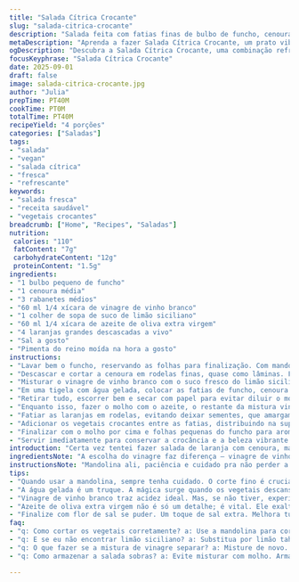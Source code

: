 ```yaml
---
title: "Salada Cítrica Crocante"
slug: "salada-citrica-crocante"
description: "Salada feita com fatias finas de bulbo de funcho, cenoura e rabanete repousados em vinagre branco com toque de limão siciliano, intercalados com laranjas fatiadas. Excelente para quem gosta de contraste entre o cítrico e a crocância, sem glúten, lactose ou ovos. Cada etapa respeita textura e frescor, com ajustes de tempo no molho para garantir leveza. O funcho traz aroma de anis, a cenoura e o rabanete dão crocante, enquanto o molho com vinagre e azeite une sabores com delicadeza."
metaDescription: "Aprenda a fazer Salada Cítrica Crocante, um prato vibrante que combina funcho, cenoura e laranja. Refresque-se com esta opção leve e deliciosa."
ogDescription: "Descubra a Salada Cítrica Crocante, uma combinação refrescante de vegetais crocantes e cítricos. Uma explosão de sabor e textura."
focusKeyphrase: "Salada Cítrica Crocante"
date: 2025-09-01
draft: false
image: salada-citrica-crocante.jpg
author: "Julia"
prepTime: PT40M
cookTime: PT0M
totalTime: PT40M
recipeYield: "4 porções"
categories: ["Saladas"]
tags:
- "salada"
- "vegan"
- "salada cítrica"
- "fresca"
- "refrescante"
keywords:
- "salada fresca"
- "receita saudável"
- "vegetais crocantes"
breadcrumb: ["Home", "Recipes", "Saladas"]
nutrition: 
 calories: "110"
 fatContent: "7g"
 carbohydrateContent: "12g"
 proteinContent: "1.5g"
ingredients:
- "1 bulbo pequeno de funcho"
- "1 cenoura média"
- "3 rabanetes médios"
- "60 ml 1/4 xícara de vinagre de vinho branco"
- "1 colher de sopa de suco de limão siciliano"
- "60 ml 1/4 xícara de azeite de oliva extra virgem"
- "4 laranjas grandes descascadas a vivo"
- "Sal a gosto"
- "Pimenta do reino moída na hora a gosto"
instructions:
- "Lavar bem o funcho, reservando as folhas para finalização. Com mandolina, cortar o bulbo em fatias bem finas, quase translúcidas. Tento força e firmeza na mão para não amassar, senão perde a textura ."
- "Descascar e cortar a cenoura em rodelas finas, quase como lâminas. Fazer o mesmo com os rabanetes — menos intenso que pensei em usar nabo em vez do rabanete, troque se quiser, cria um leve toque terroso que case bem."
- "Misturar o vinagre de vinho branco com o suco fresco do limão siciliano. Esse toque cítrico extra quebra o doce natural da cenoura, dá equilíbrio e frescor, sem perder a acidez."
- "Em uma tigela com água gelada, colocar as fatias de funcho, cenoura e rabanete. Adicionar metade da mistura vinagre-limão. O segredo é não deixar muito tempo para não amolecer demais, observe quando os vegetais estiverem firmes e ganhando ondulações leves na borda, isso é o ponto, mais uns minutos e vira baba mole."
- "Retirar tudo, escorrer bem e secar com papel para evitar diluir o molho depois. Se estiver com pressa, espalhar um pano limpo e esfregar delicadamente."
- "Enquanto isso, fazer o molho com o azeite, o restante da mistura vinagre-limão e sal e pimenta moída. Provar ao mexer. O azeite de oliva exalta os aromas do funcho, tem que ser bom, preferencialmente extra virgem, o barato pode estragar tudo."
- "Fatiar as laranjas em rodelas, evitando deixar sementes, que amargam demais. Dispor as fatias em prato grande, deixando espaço para as cores ressaltarem."
- "Adicionar os vegetais crocantes entre as fatias, distribuindo na superfície para equilibrar visual e sabor de cada garfada."
- "Finalizar com o molho por cima e folhas pequenas do funcho para aroma. A última camada lembra leveza e frescor, quase pede uma pitada de flor de sal e pimenta extra, quem gosta pode exagerar."
- "Servir imediatamente para conservar a crocância e a beleza vibrante da salada."
introduction: "Certa vez tentei fazer salada de laranja com cenoura, mas faltava textura e aquele toque aromático que torna a experiência mais interessante. Descobri que o funcho, com seu cheiro anisado, traz caráter e alguém que exploda na boca – a salada não pode só ser doce ou mole. Misturar vinagre branco com um frescor de limão siciliano mudou tudo. Cortar os ingredientes na mandolina – nem sempre fácil para iniciantes – torna as fatias transparentes, uma festa visual. Descansar alguns minutos na água gelada temperada ativa uma crocância surpreendente, aquele estalo que a gente sente, sabe? Tudo rende um prato leve, vegano, sem lactose, e cheio de frescor; ótimo pra dias quentes e quem curte comida limpa e vibrante."
ingredientsNote: "A escolha do vinagre faz diferença – vinagre de vinho branco tradicional tem sabor levemente ácido e frutado, mas experimente um vinagre de maçã se quiser notas mais suaves. Limão siciliano ajuda a equilibrar – você pode substituir por limão tahiti se não encontrar, mas o sabor muda; ajuste a quantidade. Funcho nunca deve ser subestimado, seu aroma anisado seguro deixa a salada mais complexa. Se a mandolina não estiver disponível, use uma faca afiada, mas o trabalho é maior e o resultado visual e em textura sofre. Cenouras e rabanetes são substituíveis por nabos ou aipo para variar crocância e sabor, mas sempre fatie fino para respeitar o equilíbrio com o molho ácido. O azeite deve ser de qualidade para evitar amargar ou mascarar os vegetais. Salgar com moderação já que o vinagre realça sabor."
instructionsNote: "Mandolina ali, paciência e cuidado pra não perder a mão e acabar com fatias grossas que inutilizam a delicadeza do prato. O banho na água gelada com vinagre – preste atenção no instante que a borda começa a formar ondulações, sinal que começam a ficar crocantes e suavemente curvadas – se deixar demais, viram murchas e a salada perde a graça. Escorra e seque para que o molho não se dilua e tome conta, senão a saladinha vira ensopada. O molho deve ser equilibrado, mexa lentamente para garantir que azeite e vinagre se unam sem separação, ajuste sal e pimenta no final. A montagem altera como o prato entrega sabor a cada garfada; montando intercalado floresce o frescor e embeleza. Sirva logo — vegetais cortados finos não aguentam viagem ou tempo demais e perdem a crocância e brilho."
tips:
- "Quando usar a mandolina, sempre tenha cuidado. O corte fino é crucial. Se não controlar a pressão, pode ficar espesso e sem graça. É uma dança entre firmeza e leveza para não esmagar os vegetais."
- "A água gelada é um truque. A mágica surge quando os vegetais descansam. Apenas não deixe tempo demais ou eles viram molengas. A borda começando a ondular indica que estão prontos. Fique atento."
- "Vinagre de vinho branco traz acidez ideal. Mas, se não tiver, experimente vinagre de maçã. Menos acidez. Ajuste a quantidade se mudar o vinagre. O equilíbrio é essencial."
- "Azeite de oliva extra virgem não é só um detalhe; é vital. Ele exalta sabores. A experiência muda com azeite de qualidade. Barato pode estragar a receita. Invista em algo bom."
- "Finalize com flor de sal se puder. Um toque de sal extra. Melhora tudo. A pimenta moída na hora realça o aroma, então não economize. Um pouco a mais pode fazer a diferença no sabor final."
faq:
- "q: Como cortar os vegetais corretamente? a: Use a mandolina para cortes finos. Maçãs, cenouras e rabanetes devem ser quase transparentes. Se não tiver mandolina, faca bem afiada, mas trabalho dobrado."
- "q: E se eu não encontrar limão siciliano? a: Substitua por limão tahiti. Menos aroma, mas funciona. Cuidado com a acidez. Ajuste a quantidade. Sabor muda, mas é viável."
- "q: O que fazer se a mistura de vinagre separar? a: Misture de novo. É essencial. Mexa tudo antes de servir. A separação estraga o prato, sabor perde a harmonia."
- "q: Como armazenar a salada sobras? a: Evite misturar com molho. Armazene os vegetais secos. Melhora condição. Come uma parte e guarda separadamente."

---
```

